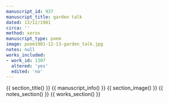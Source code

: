 ```yaml
---
manuscript_id: 937
manuscript_title: garden talk
dated: 13/12/1981
circa: ''
method: xerox
manuscript_type: poem
image: poem1981-12-13-garden_talk.jpg
notes: null
works_included:
- work_id: 1307
  altered: 'yes'
  edited: 'no'
---
```


{{ section_title() }}
{{ manuscript_info() }}
{{ section_image() }}
{{ notes_section() }}
{{ works_section() }}
